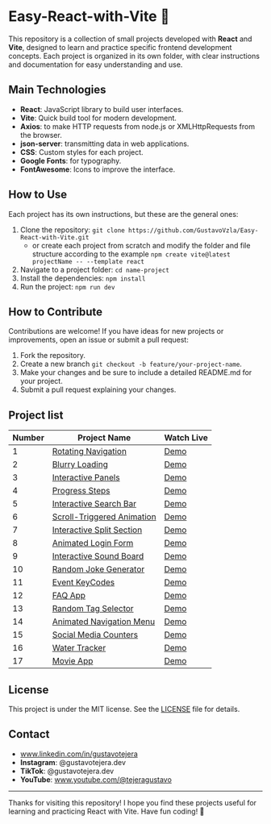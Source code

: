 # Easy-React-with-Vite 🚀

This repository is a collection of small projects developed with **React** and **Vite**, designed to learn and practice specific frontend development concepts. Each project is organized in its own folder, with clear instructions and documentation for easy understanding and use.

## Main Technologies

- **React**: JavaScript library to build user interfaces.
- **Vite**: Quick build tool for modern development.
- **Axios**: to make HTTP requests from node.js or XMLHttpRequests from the browser.
- **json-server**: transmitting data in web applications.
- **CSS**: Custom styles for each project.
- **Google Fonts**: for typography.
- **FontAwesome**: Icons to improve the interface.

## How to Use

Each project has its own instructions, but these are the general ones:

1. Clone the repository: `git clone https://github.com/GustavoVzla/Easy-React-with-Vite.git`
   - or create each project from scratch and modify the folder and file structure according to the example `npm create vite@latest projectName -- --template react`
2. Navigate to a project folder: `cd name-project`
3. Install the dependencies: `npm install`
4. Run the project: `npm run dev`

## How to Contribute

Contributions are welcome! If you have ideas for new projects or improvements, open an issue or submit a pull request:

1. Fork the repository.
2. Create a new branch `git checkout -b feature/your-project-name`.
3. Make your changes and be sure to include a detailed README.md for your project.
4. Submit a pull request explaining your changes.

## Project list

| Number | Project Name                                             | Watch Live                                               |
| ------ | -------------------------------------------------------- | -------------------------------------------------------- |
| 1      | [Rotating Navigation](rotating-navigation)               | [Demo](https://rotating-navigation-zeta.vercel.app/)     |
| 2      | [Blurry Loading](blurry-loading)                         | [Demo](https://blurry-loading-delta.vercel.app/)         |
| 3      | [Interactive Panels](interactive-panels)                 | [Demo](https://interactive-panels.vercel.app/)           |
| 4      | [Progress Steps](progress-steps)                         | [Demo](https://progress-steps-psi.vercel.app/)           |
| 5      | [Interactive Search Bar](interactive-search-bar)         | [Demo](https://interactive-search-bar.vercel.app/)       |
| 6      | [Scroll-Triggered Animation](scroll-triggered-animation) | [Demo](https://scroll-triggered-animation.vercel.app/)   |
| 7      | [Interactive Split Section](interactive-split-section)   | [Demo](https://interactive-split-section.vercel.app/)    |
| 8      | [Animated Login Form](animated-login-form)               | [Demo](https://animated-login-form-ten.vercel.app/)      |
| 9      | [Interactive Sound Board](interactive-sound-board)       | [Demo](https://interactive-sound-board.vercel.app/)      |
| 10     | [Random Joke Generator](random-joke-generator)           | [Demo](https://random-joke-generator-brown.vercel.app/)  |
| 11     | [Event KeyCodes](event-keycodes)                         | [Demo](https://event-keycodes-brown.vercel.app/)         |
| 12     | [FAQ App](faq-app)                                       | [Demo](https://faq-app-rose.vercel.app/)                 |
| 13     | [Random Tag Selector](random-tag-selector)               | [Demo](https://random-tag-selector.vercel.app/)          |
| 14     | [Animated Navigation Menu](animated-navigation-menu)     | [Demo](https://animated-navigation-menu-six.vercel.app/) |
| 15     | [Social Media Counters](social-media-counters)           | [Demo](https://social-media-counters-beta.vercel.app/)   |
| 16     | [Water Tracker](water-tracker)                           | [Demo](https://water-tracker-beryl-theta.vercel.app/)    |
| 17     | [Movie App](movie-app)                                   | [Demo](https://movie-app-sigma-six-26.vercel.app/)       |

## License

This project is under the MIT license. See the [LICENSE](LICENSE) file for details.

## Contact

- www.linkedin.com/in/gustavotejera
- **Instagram**: @gustavotejera.dev
- **TikTok**: @gustavotejera.dev
- **YouTube**: www.youtube.com/@tejeragustavo

---

Thanks for visiting this repository! I hope you find these projects useful for learning and practicing React with Vite. Have fun coding! 🚀
